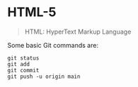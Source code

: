 # HTML-5

> HTML: HyperText Markup Language

Some basic Git commands are:

```
git status
git add
git commit
git push -u origin main
```

